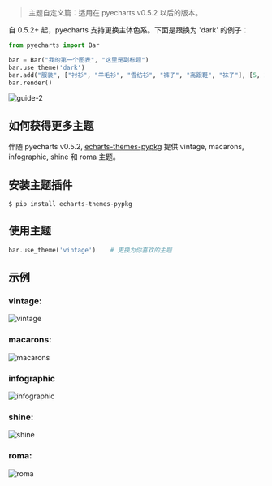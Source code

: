 > 主题自定义篇：适用在 pyecharts v0.5.2 以后的版本。

自 0.5.2+ 起，pyecharts 支持更换主体色系。下面是跟换为 'dark' 的例子：

```python
from pyecharts import Bar

bar = Bar("我的第一个图表", "这里是副标题")
bar.use_theme('dark')
bar.add("服装", ["衬衫", "羊毛衫", "雪纺衫", "裤子", "高跟鞋", "袜子"], [5, 20, 36, 10, 75, 90])
bar.render()
```
![guide-2](https://user-images.githubusercontent.com/4280312/39617664-79789878-4f78-11e8-9f0e-c3a2c371b6cb.png)

## 如何获得更多主题

伴随 pyecharts v0.5.2, [echarts-themes-pypkg](https://github.com/pyecharts/echarts-themes-pypkg) 提供 vintage, macarons, infographic, shine 和 roma 主题。

## 安装主题插件

```shell
$ pip install echarts-themes-pypkg
```

## 使用主题

```python
bar.use_theme('vintage')    # 更换为你喜欢的主题
```

## 示例

### vintage:

![vintage](https://user-images.githubusercontent.com/19553554/39620159-d42defa4-4fbc-11e8-8e8d-ea9158434ea0.png)

### macarons:

![macarons](https://user-images.githubusercontent.com/19553554/39620161-d529169a-4fbc-11e8-9864-c246f9a2f677.png)

### infographic

![infographic](https://user-images.githubusercontent.com/19553554/39620158-d3e6bfc6-4fbc-11e8-9564-9d2d9f62b2be.png)

### shine:

![shine](https://user-images.githubusercontent.com/19553554/39620177-d6fd0a3a-4fbc-11e8-8abc-a99f6d1f9f74.png)

### roma:

![roma](https://user-images.githubusercontent.com/19553554/39620162-d57380e0-4fbc-11e8-872b-2c1c43b7a1a4.png)
